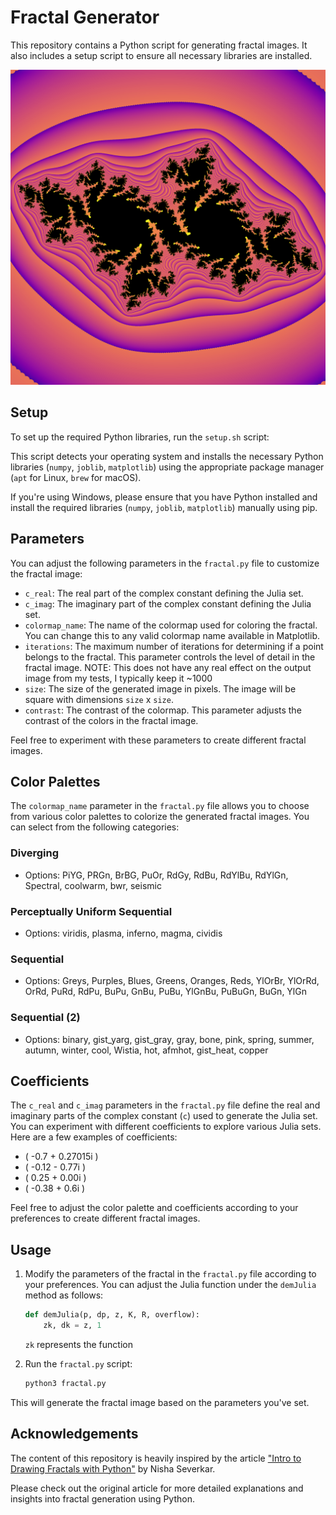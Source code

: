 # Fractal Generator

This repository contains a Python script for generating fractal images. It also includes a setup script to ensure all necessary libraries are installed.

![Julia Fractal](example_fractals/-0.7000+0.2702j_plasma_julia.png)

## Setup

To set up the required Python libraries, run the `setup.sh` script:

This script detects your operating system and installs the necessary Python libraries (`numpy`, `joblib`, `matplotlib`) using the appropriate package manager (`apt` for Linux, `brew` for macOS).

If you're using Windows, please ensure that you have Python installed and install the required libraries (`numpy`, `joblib`, `matplotlib`) manually using pip.

## Parameters

You can adjust the following parameters in the `fractal.py` file to customize the fractal image:

- `c_real`: The real part of the complex constant defining the Julia set.
- `c_imag`: The imaginary part of the complex constant defining the Julia set.
- `colormap_name`: The name of the colormap used for coloring the fractal. You can change this to any valid colormap name available in Matplotlib.
- `iterations`: The maximum number of iterations for determining if a point belongs to the fractal. This parameter controls the level of detail in the fractal image. NOTE: This does not have any real effect on the output image from my tests, I typically keep it ~1000
- `size`: The size of the generated image in pixels. The image will be square with dimensions `size` x `size`.
- `contrast`: The contrast of the colormap. This parameter adjusts the contrast of the colors in the fractal image.

Feel free to experiment with these parameters to create different fractal images.

## Color Palettes

The `colormap_name` parameter in the `fractal.py` file allows you to choose from various color palettes to colorize the generated fractal images. You can select from the following categories:

### Diverging
- Options: PiYG, PRGn, BrBG, PuOr, RdGy, RdBu, RdYlBu, RdYlGn, Spectral, coolwarm, bwr, seismic

### Perceptually Uniform Sequential
- Options: viridis, plasma, inferno, magma, cividis

### Sequential
- Options: Greys, Purples, Blues, Greens, Oranges, Reds, YlOrBr, YlOrRd, OrRd, PuRd, RdPu, BuPu, GnBu, PuBu, YlGnBu, PuBuGn, BuGn, YlGn

### Sequential (2)
- Options: binary, gist_yarg, gist_gray, gray, bone, pink, spring, summer, autumn, winter, cool, Wistia, hot, afmhot, gist_heat, copper

## Coefficients

The `c_real` and `c_imag` parameters in the `fractal.py` file define the real and imaginary parts of the complex constant (`c`) used to generate the Julia set. You can experiment with different coefficients to explore various Julia sets. Here are a few examples of coefficients:

- \( -0.7 + 0.27015i \)
- \( -0.12 - 0.77i \)
- \( 0.25 + 0.00i \)
- \( -0.38 + 0.6i \)

Feel free to adjust the color palette and coefficients according to your preferences to create different fractal images.

## Usage

1. Modify the parameters of the fractal in the `fractal.py` file according to your preferences. You can adjust the Julia function under the `demJulia` method as follows:

    ```python
    def demJulia(p, dp, z, K, R, overflow):
        zk, dk = z, 1
    ```

    `zk` represents the function

2. Run the `fractal.py` script:

    ```bash
    python3 fractal.py
    ```

This will generate the fractal image based on the parameters you've set.

## Acknowledgements

The content of this repository is heavily inspired by the article ["Intro to Drawing Fractals with Python"](https://nseverkar.medium.com/intro-to-drawing-fractals-with-python-6ad53bbc8208) by Nisha Severkar. 

Please check out the original article for more detailed explanations and insights into fractal generation using Python.



